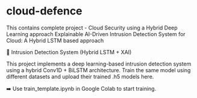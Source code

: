 # cloud-defence
This contains complete project - Cloud Security using a Hybrid Deep Learning approach
Explainable AI-Driven Intrusion Detection System for Cloud: A Hybrid LSTM based approach

🔐 Intrusion Detection System (Hybrid LSTM + XAI)

This project implements a deep learning-based intrusion detection system using a hybrid Conv1D + BiLSTM architecture.
Train the same model using different datasets and upload their trained .h5 models here.

➡️ Use train_template.ipynb in Google Colab to start training.
